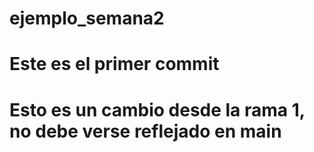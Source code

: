 # ejemplo_semana2

# Este es el primer commit

# Esto es un cambio desde la rama 1, no debe verse reflejado en main